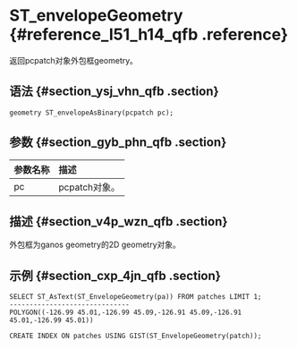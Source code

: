 # ST\_envelopeGeometry {#reference_l51_h14_qfb .reference}

返回pcpatch对象外包框geometry。

## 语法 {#section_ysj_vhn_qfb .section}

```
geometry ST_envelopeAsBinary(pcpatch pc);
```

## 参数 {#section_gyb_phn_qfb .section}

|参数名称|描述|
|:---|:-|
|pc|pcpatch对象。|

## 描述 {#section_v4p_wzn_qfb .section}

外包框为ganos geometry的2D geometry对象。

## 示例 {#section_cxp_4jn_qfb .section}

```
SELECT ST_AsText(ST_EnvelopeGeometry(pa)) FROM patches LIMIT 1;
------------------------------
POLYGON((-126.99 45.01,-126.99 45.09,-126.91 45.09,-126.91 45.01,-126.99 45.01))

CREATE INDEX ON patches USING GIST(ST_EnvelopeGeometry(patch));
```


